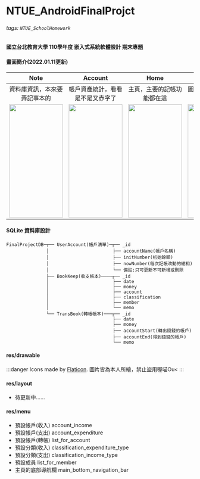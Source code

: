 # NTUE_AndroidFinalProjct

###### tags: `NTUE_SchoolHomework`

#### 國立台北教育大學 110學年度 嵌入式系統軟體設計 期末專題


#### 畫面簡介(2022.01.11更新)

| Note | Account | Home | Chart | Setting |
|:----:|:-------:|:----:|:-----:|:-------:|
| 資料庫資訊，本來要弄記事本的 |  帳戶資產統計，看看是不是又赤字了  | 主頁，主要的記帳功能都在這 | 圖表顯示，啊我是說圖片啦哈哈 |  設定以外的其他功能 |
|<img src="https://i.imgur.com/yR5tTzo.jpg" width="144" height="304" />|<img src="https://i.imgur.com/JSev580.jpg" width="144" height="304" />|<img src="https://i.imgur.com/AtGYiqP.jpg" width="144" height="304" />|<img src="https://i.imgur.com/zfCrtVh.jpg" width="144" height="304" />|<img src="https://i.imgur.com/SBEPwbc.jpg" width="144" height="304" />|

#### SQLite 資料庫設計

```
FinalProjectDB─┬── UserAccount(帳戶清單)─┬── _id
               │                        ├── accountName(帳戶名稱)
               │                        ├── initNumber(初始餘額)
               │                        ├── nowNumber(每次記帳改動的總和)
               │                        └── 備註:只可更新不可新增或刪除
               ├── BookKeep(收支帳本)────┬── _id
               │                        ├── date
               │                        ├── money
               │                        ├── account
               │                        ├── classification
               │                        ├── member
               │                        └── memo
               └── TransBook(轉帳帳本)───┬── _id
                                        ├── date
                                        ├── money
                                        ├── accountStart(轉出錢錢的帳戶)
                                        ├── accountEnd(得到錢錢的帳戶)
                                        └── memo
```

#### res/drawable

:::danger
Icons made by [Flaticon](https://www.flaticon.com/authors/good-ware).
圖片皆為本人所繪，禁止盜用喔喵Ou<
:::

#### res/layout

* 待更新中......

#### res/menu

* 預設帳戶(收入) account_income
* 預設帳戶(支出) account_expenditure
* 預設帳戶(轉帳) list_for_account
* 預設分類(收入) classification_expenditure_type
* 預設分類(支出) classification_income_type
* 預設成員 list_for_member
* 主頁的底部導航欄 main_bottom_navigation_bar
